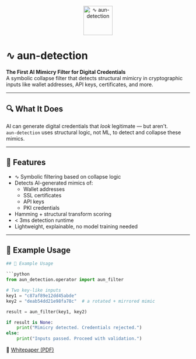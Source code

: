 <p align="center">
  <img src="https://github.com/halifaxjerrykatz-dotcom/aun-detection/raw/main/docs/logo.png" alt="∿ aun-detection" width="80"/>
</p>


# ∿ aun-detection

**The First AI Mimicry Filter for Digital Credentials**  
A symbolic collapse filter that detects structural mimicry in cryptographic inputs like wallet addresses, API keys, certificates, and more.

---

## 🔍 What It Does

AI can generate digital credentials that *look* legitimate — but aren't.  
`aun-detection` uses structural logic, not ML, to detect and collapse these mimics.

---

## 🚀 Features

- ∿ Symbolic filtering based on collapse logic
- Detects AI-generated mimics of:
  - Wallet addresses
  - SSL certificates
  - API keys
  - PKI credentials
- Hamming + structural transform scoring
- < 3ms detection runtime
- Lightweight, explainable, no model training needed

---

## 🧪 Example Usage

```python
## 🧪 Example Usage

```python
from aun_detection.operator import aun_filter

# Two key-like inputs
key1 = "c87af89e12dd45abde"
key2 = "deab54dd21e98fa78c"  # a rotated + mirrored mimic

result = aun_filter(key1, key2)

if result is None:
    print("Mimicry detected. Credentials rejected.")
else:
    print("Inputs passed. Proceed with validation.")
```

📄 [Whitepaper (PDF)](https://github.com/halifaxjerrykatz-dotcom/aun-detection/blob/main/docs/whitepaper.pdf)
